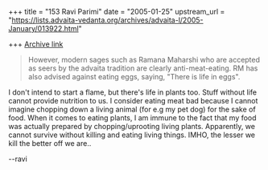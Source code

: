 +++
title = "153 Ravi Parimi"
date = "2005-01-25"
upstream_url = "https://lists.advaita-vedanta.org/archives/advaita-l/2005-January/013922.html"

+++
[Archive link](https://lists.advaita-vedanta.org/archives/advaita-l/2005-January/013922.html)

> However, modern sages such as Ramana Maharshi who are accepted as seers
> by the advaita tradition are clearly anti-meat-eating. RM has also
> advised against eating eggs, saying, "There is life in eggs".

I don't intend to start a flame, but there's life in plants too. Stuff
without life cannot provide nutrition to us. I consider eating meat
bad because I cannot imagine chopping down a living animal (for e.g my
pet dog) for the sake of food. When it comes to eating plants, I am
immune to the fact that my food was actually prepared by
chopping/uprooting living plants. Apparently, we cannot survive
without killing and eating living things. IMHO, the lesser we kill the
better off we are..

--ravi

